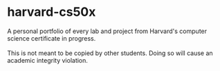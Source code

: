 # harvard-cs50x
A personal portfolio of every lab and project from Harvard's computer science certificate in progress.
<br /> <br /> This is not meant to be copied by other students.  Doing so will cause an academic integrity violation.
